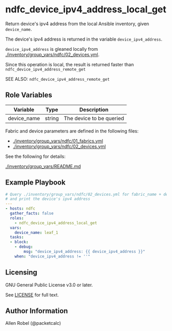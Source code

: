 # ndfc_device_ipv4_address_local_get

Return device's ipv4 address from the local Ansible inventory, given ``device_name``.

The device's ipv4 address is returned in the variable ``device_ipv4_address``.

``device_ipv4_address`` is gleaned locally from [./inventory/group_vars/ndfc/02_devices.yml](/inventory/group_vars/ndfc/02_devices.yml).

Since this operation is local, the result is returned faster than ``ndfc_device_ipv4_address_remote_get``

SEE ALSO: ``ndfc_device_ipv4_address_remote_get``

## Role Variables

Variable        | Type   | Description
----------------|--------|----------------------------------------
device_name     | string | The device to be queried

Fabric and device parameters are defined in the following files:

- [./inventory/group_vars/ndfc/01_fabrics.yml](/inventory/group_vars/ndfc/01_fabrics.yml)
- [./inventory/group_vars/ndfc/02_devices.yml](/inventory/group_vars/ndfc/02_devices.yml)

See the following for details:

[./inventory/group_vars/README.md](/inventory/group_vars/README.md)

## Example Playbook

```yaml
# Query ./inventory/group_vars/ndfc/02_devices.yml for fabric_name + device_name
# and print the device's ipv4 address
---
- hosts: ndfc
  gather_facts: false
  roles:
    - ndfc_device_ipv4_address_local_get
  vars:
    device_name: leaf_1
  tasks:
  - block:
    - debug:
        msg: "device_ipv4_address: {{ device_ipv4_address }}"
    when: "device_ipv4_address != ''"
```

## Licensing

GNU General Public License v3.0 or later.

See [LICENSE](https://www.gnu.org/licenses/gpl-3.0.txt) for full text.

## Author Information

Allen Robel (@packetcalc)